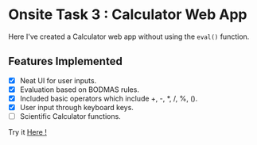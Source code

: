 # Onsite Task 3 : Calculator Web App
Here I've created a Calculator web app without using the <code>eval()</code> function.

## Features Implemented
- [x] Neat UI for user inputs.
- [x] Evaluation based on BODMAS rules.
- [x] Included basic operators which include +, -, *, /, %, ().
- [x] User input through keyboard keys. 
- [ ] Scientific Calculator functions.

Try it [Here !](https://thilak-07.github.io/Task-4-Calculator/)
